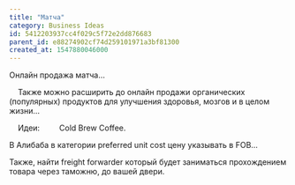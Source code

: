 ```yaml
---
title: "Матча"
category: Business Ideas
id: 5412203937cc4f029c5f72e2dd876683
parent_id: e88274902cf74d259101971a3bf81300
created_at: 1547880046000
---
```


Онлайн продажа матча…

    Также можно расширить до онлайн продажи органических (популярных) продуктов для улучшения здоровья, мозгов и в целом жизни…

    Идеи:
        Cold Brew Coffee.

В Алибаба в категории preferred unit cost цену указывать в FOB…

Также, найти freight forwarder который будет заниматься прохождением товара через таможню, до вашей двери.
                